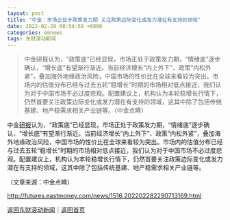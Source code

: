 ```yaml
---
layout: post
title: "中金：市场正处于政策发力期 关注政策边际变化或发力潜在有支持的领域"
date: 2022-02-28 08:54:58 +0800
categories: emnews
tags: 东财滚动新闻
---
```

> 中金研报认为，“政策底”已经显现，市场正处于政策发力期，“情绪底”逐步确认，“增长底”有望渐行渐近。当前经济增长“内上外下”、政策“内松外紧”，叠加海外地缘政治风险，中国市场的性价比在全球来看较为突出。市场内的估值分布已经与过去五轮“稳增长”时期的市场相对低点接近，我们认为对于中国市场不必过度悲观。配置建议上，机构认为本轮稳增长行情下，仍然首要关注政策边际变化或发力潜在有支持的领域，这其中除了包括传统基建、地产稳需求相关产业链等。（中金点睛）

<p>中金<span id="Info.3319"><a href="http://data.eastmoney.com/report/" class="infokey">研报</a></span>认为，“政策底”已经显现，市场正处于政策发力期，“情绪底”逐步确认，“增长底”有望渐行渐近。当前经济增长“内上外下”、政策“内松外紧”，叠加海外地缘政治风险，中国市场的性价比在全球来看较为突出。市场内的估值分布已经与过去五轮“稳增长”时期的市场相对低点接近，我们认为对于中国市场不必过度悲观。配置建议上，机构认为本轮稳增长行情下，仍然首要关注政策边际变化或发力潜在有支持的领域，这其中除了包括传统基建、地产稳需求相关产业链等。</p><p class="em_media">（文章来源：中金点睛）</p>

<http://futures.eastmoney.com/news/1516,202202282290713169.html>

[返回东财滚动新闻](//finews.withounder.com/emnews/)｜[返回首页](//finews.withounder.com/)